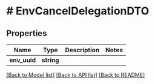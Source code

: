 # # EnvCancelDelegationDTO

## Properties

Name | Type | Description | Notes
------------ | ------------- | ------------- | -------------
**env_uuid** | **string** |  |

[[Back to Model list]](../../README.md#models) [[Back to API list]](../../README.md#endpoints) [[Back to README]](../../README.md)
